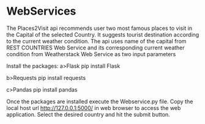 # WebServices
The Places2Visit api recommends user two most famous places to visit in the Capital of the selected Country. 
It suggests tourist destination according to the current weather condition. 
The api uses name of the capital from REST COUNTRIES Web Service and its corresponding current weather condition from Weatherstack Web Service as two input parameters

Install the packages:
a>Flask
pip install Flask

b>Requests
pip install requests

c>Pandas
pip install pandas


Once the packages are installed execute the Webservice.py file.
Copy the local host url http://127.0.0.1:5000/ in web browser to access the web application.
Select the desired country and hit the submit button.
